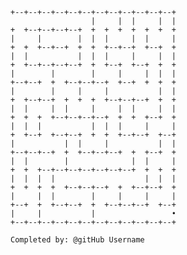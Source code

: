 
    +--+--+--+--+--+--+--+--+--+--+--+--+
                      |     |  |     |  |
    +  +--+--+--+--+  +  +  +  +  +  +  +
    |     |        |  |  |     |  |     |
    +  +  +--+--+  +  +  +--+--+  +--+  +
    |  |           |  |  |     |     |  |
    +  +--+--+--+--+  +  +--+  +--+  +  +
    |        |        |     |     |  |  |
    +--+--+  +  +--+--+--+  +--+  +  +  +
    |        |     |     |           |  |
    +  +--+--+  +  +  +  +--+--+--+  +  +
    |  |     |  |     |     |  |     |  |
    +  +  +  +--+--+--+--+  +  +  +--+  +
    |  |  |           |  |  |     |     |
    +  +--+  +--+--+  +  +  +--+--+  +--+
    |           |  |     |           |  |
    +--+--+--+  +  +--+--+--+  +  +--+  +
    |  |        |              |  |     |
    +  +  +--+--+--+--+--+--+--+  +  +  +
    |  |  |  |                    |  |  |
    +  +  +  +  +--+--+--+  +  +--+--+  +
    |     |  |        |     |     |     |
    +--+  +  +--+--+  +  +--+--+--+  +--+
    |     |           |                 •
    +--+--+--+--+--+--+--+--+--+--+--+--+

    Completed by: @gitHub Username